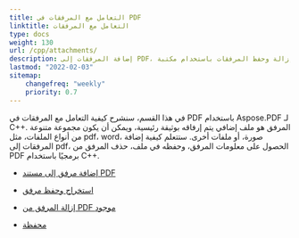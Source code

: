 ```yaml
---
title: التعامل مع المرفقات في PDF
linktitle: التعامل مع المرفقات
type: docs
weight: 130
url: /cpp/attachments/
description: إضافة المرفقات إلى PDF، استخراج، إزالة وحفظ المرفقات باستخدام مكتبة C++. إنشاء محفظة PDF مع Aspose.PDF لـ C++.
lastmod: "2022-02-03"
sitemap:
    changefreq: "weekly"
    priority: 0.7
---
```


في هذا القسم، سنشرح كيفية التعامل مع المرفقات في PDF باستخدام Aspose.PDF لـ C++. المرفق هو ملف إضافي يتم إرفاقه بوثيقة رئيسية، ويمكن أن يكون مجموعة متنوعة من أنواع الملفات، مثل pdf، word، صورة، أو ملفات أخرى. ستتعلم كيفية إضافة المرفقات إلى pdf، الحصول على معلومات المرفق، وحفظه في ملف، حذف المرفق من PDF برمجيًا باستخدام C++.

- [إضافة مرفق إلى مستند PDF](/pdf/cpp/add-attachment-to-pdf-document/)
- [استخراج وحفظ مرفق](/pdf/cpp/extract-and-save-an-attachment/)
- [إزالة المرفق من PDF موجود](/pdf/cpp/removing-attachment-from-an-existing-pdf/)

- [محفظة](/pdf/cpp/portfolio/)